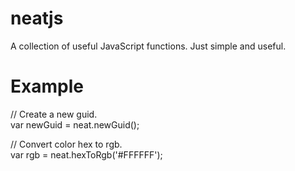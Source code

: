 neatjs
======

A collection of useful JavaScript functions. Just simple and useful.

Example
=======
<p>
// Create a new guid.<br/>
var newGuid = neat.newGuid();
</p>
<p>
// Convert color hex to rgb.<br/>
var rgb = neat.hexToRgb('#FFFFFF');
</p>
